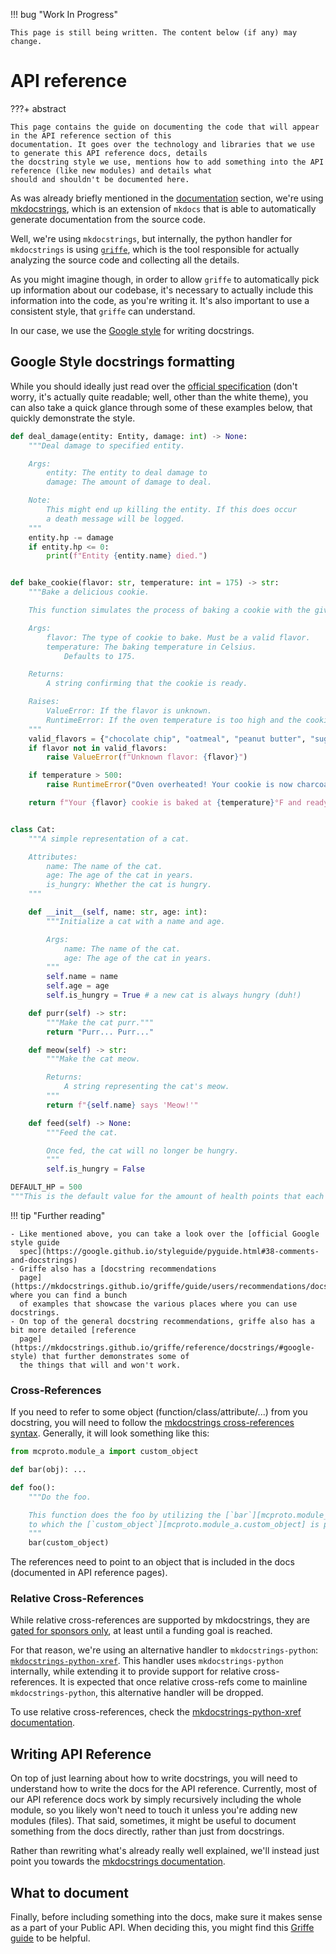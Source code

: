 !!! bug "Work In Progress"

    This page is still being written. The content below (if any) may change.

# API reference

???+ abstract

    This page contains the guide on documenting the code that will appear in the API reference section of this
    documentation. It goes over the technology and libraries that we use to generate this API reference docs, details
    the docstring style we use, mentions how to add something into the API reference (like new modules) and details what
    should and shouldn't be documented here.

As was already briefly mentioned in the [documentation](./documentation.md) section, we're using
[mkdocstrings](https://mkdocstrings.github.io/), which is an extension of `mkdocs` that is able to automatically
generate documentation from the source code.

Well, we're using `mkdocstrings`, but internally, the python handler for `mkdocstrings` is using
[`griffe`](https://mkdocstrings.github.io/griffe/), which is the tool responsible for actually analyzing the source
code and collecting all the details.

As you might imagine though, in order to allow `griffe` to automatically pick up information about our codebase, it's
necessary to actually include this information into the code, as you're writing it. It's also important to use a
consistent style, that `griffe` can understand.

In our case, we use the [Google style](https://google.github.io/styleguide/pyguide.html#38-comments-and-docstrings) for
writing docstrings.

## Google Style docstrings formatting

While you should ideally just read over the [official
specification](https://google.github.io/styleguide/pyguide.html#38-comments-and-docstrings) (don't worry, it's actually
quite readable; well, other than the white theme), you can also take a quick glance through some of these examples
below, that quickly demonstrate the style.

```python
def deal_damage(entity: Entity, damage: int) -> None:
    """Deal damage to specified entity.

    Args:
        entity: The entity to deal damage to
        damage: The amount of damage to deal.

    Note:
        This might end up killing the entity. If this does occur
        a death message will be logged.
    """
    entity.hp -= damage
    if entity.hp <= 0:
        print(f"Entity {entity.name} died.")


def bake_cookie(flavor: str, temperature: int = 175) -> str:
    """Bake a delicious cookie.

    This function simulates the process of baking a cookie with the given flavor.

    Args:
        flavor: The type of cookie to bake. Must be a valid flavor.
        temperature: The baking temperature in Celsius.
            Defaults to 175.

    Returns:
        A string confirming that the cookie is ready.

    Raises:
        ValueError: If the flavor is unknown.
        RuntimeError: If the oven temperature is too high and the cookie burns.
    """
    valid_flavors = {"chocolate chip", "oatmeal", "peanut butter", "sugar"}
    if flavor not in valid_flavors:
        raise ValueError(f"Unknown flavor: {flavor}")

    if temperature > 500:
        raise RuntimeError("Oven overheated! Your cookie is now charcoal.")

    return f"Your {flavor} cookie is baked at {temperature}°F and ready to eat!"


class Cat:
    """A simple representation of a cat.

    Attributes:
        name: The name of the cat.
        age: The age of the cat in years.
        is_hungry: Whether the cat is hungry.
    """

    def __init__(self, name: str, age: int):
        """Initialize a cat with a name and age.

        Args:
            name: The name of the cat.
            age: The age of the cat in years.
        """
        self.name = name
        self.age = age
        self.is_hungry = True # a new cat is always hungry (duh!)

    def purr(self) -> str:
        """Make the cat purr."""
        return "Purr... Purr..."

    def meow(self) -> str:
        """Make the cat meow.

        Returns:
            A string representing the cat's meow.
        """
        return f"{self.name} says 'Meow!'"

    def feed(self) -> None:
        """Feed the cat.

        Once fed, the cat will no longer be hungry.
        """
        self.is_hungry = False

DEFAULT_HP = 500
"""This is the default value for the amount of health points that each entity will have."""
```

!!! tip "Further reading"

    - Like mentioned above, you can take a look over the [official Google style guide
      spec](https://google.github.io/styleguide/pyguide.html#38-comments-and-docstrings)
    - Griffe also has a [docstring recommendations
      page](https://mkdocstrings.github.io/griffe/guide/users/recommendations/docstrings/), where you can find a bunch
      of examples that showcase the various places where you can use docstrings.
    - On top of the general docstring recommendations, griffe also has a bit more detailed [reference
      page](https://mkdocstrings.github.io/griffe/reference/docstrings/#google-style) that further demonstrates some of
      the things that will and won't work.

### Cross-References

If you need to refer to some object (function/class/attribute/...) from you docstring, you will need to follow the
[mkdocstrings cross-references syntax](https://mkdocstrings.github.io/usage/#cross-references). Generally, it will look
something like this:

```python title="mcproto/module_b.py"
from mcproto.module_a import custom_object

def bar(obj): ...

def foo():
    """Do the foo.

    This function does the foo by utilizing the [`bar`][mcproto.module_b.bar] method,
    to which the [`custom_object`][mcproto.module_a.custom_object] is passed.
    """
    bar(custom_object)
```

The references need to point to an object that is included in the docs (documented in API reference pages).

### Relative Cross-References

While relative cross-references are supported by mkdocstrings, they are [gated for sponsors
only](https://mkdocstrings.github.io/python/usage/configuration/docstrings/#relative_crossrefs), at least until a
funding goal is reached.

For that reason, we're using an alternative handler to `mkdocstrings-python`:
[`mkdocstrings-python-xref`](https://github.com/analog-garage/mkdocstrings-python-xref). This handler uses
`mkdocstrings-python` internally, while extending it to provide support for relative cross-references. It is expected
that once relative cross-refs come to mainline `mkdocstrings-python`, this alternative handler will be dropped.

To use relative cross-references, check the [mkdocstrings-python-xref
documentation](https://analog-garage.github.io/mkdocstrings-python-xref).

## Writing API Reference

On top of just learning about how to write docstrings, you will need to understand how to write the docs for the API
reference. Currently, most of our API reference docs work by simply recursively including the whole module, so you
likely won't need to touch it unless you're adding new modules (files). That said, sometimes, it might be useful to
document something from the docs directly, rather than just from docstrings.

Rather than rewriting what's already really well explained, we'll instead just point you towards the [mkdocstrings
documentation](https://mkdocstrings.github.io/usage/).

## What to document

Finally, before including something into the docs, make sure it makes sense as a part of your Public API. When deciding
this, you might find this [Griffe
guide](https://mkdocstrings.github.io/griffe/guide/users/recommendations/public-apis/) to be helpful.
